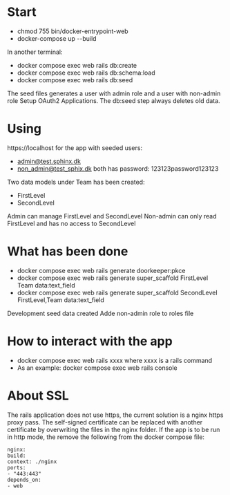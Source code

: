 # Start
* chmod 755 bin/docker-entrypoint-web
* docker-compose up --build

In another terminal:
* docker compose exec web rails db:create
* docker compose exec web rails db:schema:load
* docker compose exec web rails db:seed

The seed files generates a user with admin role and a user with non-admin role
Setup OAuth2 Applications. The db:seed step always deletes old data.




# Using
https://localhost for the app with seeded users:
* admin@test.sphinx.dk
* non_admin@test_sphix.dk
both has password: 123123password123123

Two data models under Team has been created:
* FirstLevel
* SecondLevel

Admin can manage FirstLevel and SecondLevel
Non-admin can only read FirstLevel and has no access to SecondLevel


# What has been done
* docker compose exec web rails generate doorkeeper:pkce
* docker compose exec web rails generate super_scaffold FirstLevel Team data:text_field 
* docker compose exec web rails generate super_scaffold SecondLevel FirstLevel,Team data:text_field  

Development seed data created
Adde non-admin role to roles file

# How to interact with the app
* docker compose exec web rails xxxx
where xxxx is a rails command
* As an example:  docker compose exec web rails console

# About SSL
The rails application does not use https, the current solution is a nginx https proxy pass.
The self-signed certificate can be replaced with another certificate by overwriting the files in the nginx folder.
If the app is to be run in http mode, the remove the following from the docker compose file:
```
nginx:
build:
context: ./nginx
ports:
- "443:443"
depends_on:
- web
```
 